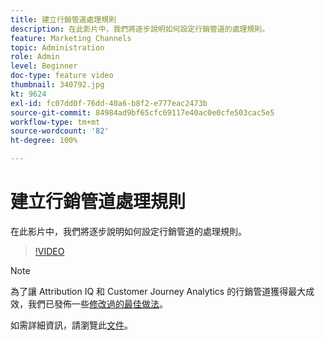 ```yaml
---
title: 建立行銷管道處理規則
description: 在此影片中，我們將逐步說明如何設定行銷管道的處理規則。
feature: Marketing Channels
topic: Administration
role: Admin
level: Beginner
doc-type: feature video
thumbnail: 340792.jpg
kt: 9624
exl-id: fc07dd0f-76dd-40a6-b8f2-e777eac2473b
source-git-commit: 84984ad9bf65cfc69117e40ac0e0cfe503cac5e5
workflow-type: tm+mt
source-wordcount: '82'
ht-degree: 100%

---
```


# 建立行銷管道處理規則

在此影片中，我們將逐步說明如何設定行銷管道的處理規則。

>[!VIDEO](https://video.tv.adobe.com/v/340792/?quality=12&learn=on)

>[!NOTE]
>
>為了讓 Attribution IQ 和 Customer Journey Analytics 的行銷管道獲得最大成效，我們已發佈一些[修改過的最佳做法](https://experienceleague.adobe.com/docs/analytics/components/marketing-channels/mchannel-best-practices.html?lang=zh-Hant)。

如需詳細資訊，請瀏覽此[文件](https://experienceleague.adobe.com/docs/analytics/components/marketing-channels/c-rules.html?lang=zh-Hant)。
